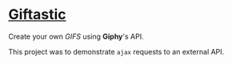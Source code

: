 # [Giftastic](https://kyled871.github.io/Giftastic/)

Create your own *GIFS* using **Giphy**'s API.

This project was to demonstrate `ajax` requests to an external API.
